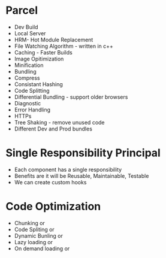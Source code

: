 # Parcel 
- Dev Build
- Local Server
- HRM- Hot Module Replacement
- File Watching Algorithm - written in c++
- Caching - Faster Builds
- Image Opitimization
- Minification
- Bundling
- Compress
- Consistant Hashing
- Code Splitting
- Differential Bundling - support older browsers
- Diagnostic
- Error Handling
- HTTPs
- Tree Shaking - remove unused code
- Different Dev and Prod bundles

# Single Responsibility Principal
- Each component has a single responsibility
- Benefits are it will be Reusable, Maintainable, Testable
- We can create custom hooks

# Code Optimization
- Chunking or
- Code Spliting or
- Dynamic Bunling or
- Lazy loading or
- On demand loading or